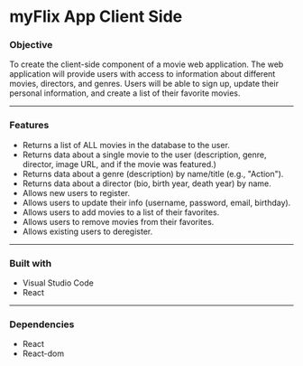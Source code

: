 # **myFlix App Client Side**

### **Objective**

To create the client-side component of a movie web application. The web application will provide users with access to information about different movies, directors, and genres. Users will be able to sign up, update their personal information, and create a list of their favorite movies.

---

### **Features**

- Returns a list of ALL movies in the database to the user.
- Returns data about a single movie to the user (description, genre, director, image URL, and if the movie was featured.)
- Returns data about a genre (description) by name/title (e.g., "Action").
- Returns data about a director (bio, birth year, death year) by name.
- Allows new users to register.
- Allows users to update their info (username, password, email, birthday).
- Allows users to add movies to a list of their favorites.
- Allows users to remove movies from their favorites.
- Allows existing users to deregister.

---

### **Built with**

- Visual Studio Code
- React

---

### **Dependencies**

- React
- React-dom
